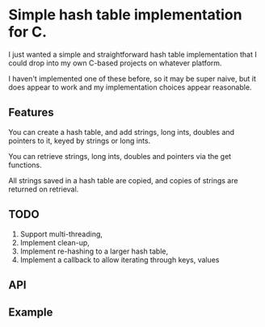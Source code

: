 # Simple hash table implementation for C.

I just wanted a simple and straightforward hash table implementation that I could drop into my
own C-based projects on whatever platform.

I haven't implemented one of these before, so it may be super naive, but it does appear to work and
my implementation choices appear reasonable.

## Features

You can create a hash table, and add strings, long ints, doubles and pointers to it, keyed by strings
or long ints.

You can retrieve strings, long ints, doubles and pointers via the get functions.

All strings saved in a hash table are copied, and copies of strings are returned on retrieval.

## TODO

1. Support multi-threading,
2. Implement clean-up,
3. Implement re-hashing to a larger hash table,
4. Implement a callback to allow iterating through keys, values

## API



## Example


